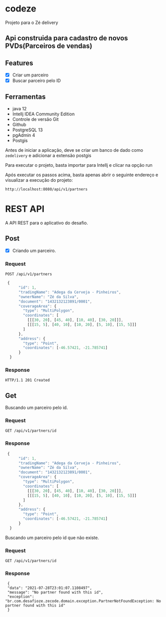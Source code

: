 # codeze
Projeto para o Zé delivery

## Api construida para cadastro de novos PVDs(Parceiros de vendas)

## Features
- [x] Criar um parceiro
- [x] Buscar parceiro pelo ID

## Ferramentas 
* java 12
* Intellj IDEA Community Edition
* Controle de versão Git 
* Github
* PostgreSQL 13
* pgAdmin 4 
* Postgis

Antes de iniciar a aplicação, deve se criar um banco de dado como ``zedelivery`` e adicionar a extensão postgis

Para executar o projeto, basta importar para Intellj e clicar na opção run 

Após executar os passos acima, basta apenas abrir o seguinte endereço e visualizar a execução do projeto: 

`` http://localhost:8080/api/v1/partners ``

# REST API
  A API REST para o aplicativo do desafio. 
 
 ## Post
 - [x] Criando um parceiro. 
  ### Request
  `POST /api/v1/partners`
  ``` javascript 
   {
        "id": 1, 
        "tradingName": "Adega da Cerveja - Pinheiros",
        "ownerName": "Zé da Silva",
        "document": "1432132123891/0001",
        "coverageArea": { 
          "type": "MultiPolygon", 
          "coordinates": [
            [[[30, 20], [45, 40], [10, 40], [30, 20]]], 
            [[[15, 5], [40, 10], [10, 20], [5, 10], [15, 5]]]
          ]
        },
        "address": { 
          "type": "Point",
          "coordinates": [-46.57421, -21.785741]
        }
    } 
  ```
  ### Response
  
  `HTTP/1.1 201 Created`
  
  
  ## Get
  Buscando um parceiro pelo id.
  ### Request
  `GET /api/v1/partners/id`
  
  ### Response
  ```javascript 
   {
        "id": 1, 
        "tradingName": "Adega da Cerveja - Pinheiros",
        "ownerName": "Zé da Silva",
        "document": "1432132123891/0001",
        "coverageArea": { 
          "type": "MultiPolygon", 
          "coordinates": [
            [[[30, 20], [45, 40], [10, 40], [30, 20]]], 
            [[[15, 5], [40, 10], [10, 20], [5, 10], [15, 5]]]
          ]
        },
        "address": { 
          "type": "Point",
          "coordinates": [-46.57421, -21.785741]
        }
    }
  ```
  
  Buscando um parceiro pelo id que não existe.
   ### Request
  `GET /api/v1/partners/id`
  
   ### Response
   
   ```
    {
    "data": "2021-07-28T23:01:07.1108497",
    "message": "No partner found with this id",
    "exception": "br.com.desafioze.zecode.domain.exception.PartnerNotFoundException: No partner found with this id"
    }
   ```
   

  
